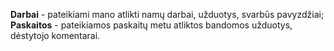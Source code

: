<b>Darbai</b> - pateikiami mano atlikti namų darbai, užduotys, svarbūs pavyzdžiai; <br>
<b>Paskaitos</b> - pateikiamos paskaitų metu atliktos bandomos užduotys, dėstytojo komentarai.
<h1><a href="http://127.0.0.1:5500/BIT/Darbai/Tip-calculator/index.html"></h1>
